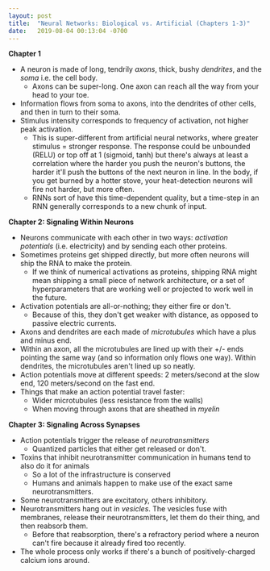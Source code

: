```yaml
---
layout: post
title:  "Neural Networks: Biological vs. Artificial (Chapters 1-3)"
date:   2019-08-04 00:13:04 -0700
---
```


**Chapter 1**
-  A neuron is made of long, tendrily *axons*, thick, bushy *dendrites*, and the *soma* i.e. the cell body.
    -  Axons can be super-long. One axon can reach all the way from your head to your toe.
-  Information flows from soma to axons, into the dendrites of other cells, and then in turn to their soma.
-  Stimulus intensity corresponds to frequency of activation, not higher peak activation.
    -  This is super-different from artificial neural networks, where greater stimulus = stronger response. The response could be unbounded (RELU) or top off at 1 (sigmoid, tanh) but there's always at least a correlation where the harder you push the neuron's buttons, the harder it'll push the buttons of the next neuron in line. In the body, if you get burned by a hotter stove, your heat-detection neurons will fire not harder, but more often.
    -  RNNs sort of have this time-dependent quality, but a time-step in an RNN generally corresponds to a new chunk of input.

**Chapter 2: Signaling Within Neurons**
-  Neurons communicate with each other in two ways: *activation potentials* (i.e. electricity) and by sending each other proteins.
-  Sometimes proteins get shipped directly, but more often neurons will ship the RNA to make the protein.
    -  If we think of numerical activations as proteins, shipping RNA might mean shipping a small piece of network architecture, or a set of hyperparameters that are working well or projected to work well in the future.
-  Activation potentials are all-or-nothing; they either fire or don't.
    -  Because of this, they don't get weaker with distance, as opposed to passive electric currents.
-  Axons and dendrites are each made of *microtubules* which have a plus and minus end.
-  Within an axon, all the microtubules are lined up with their +/- ends pointing the same way (and so information only flows one way). Within dendrites, the microtubules aren't lined up so neatly.
-  Action potentials move at different speeds: 2 meters/second at the slow end, 120 meters/second on the fast end.
-  Things that make an action potential travel faster:
    -  Wider microtubules (less resistance from the walls)
    -  When moving through axons that are sheathed in *myelin*

**Chapter 3: Signaling Across Synapses**
-  Action potentials trigger the release of *neurotransmitters*
    -  Quantized particles that either get released or don't.
-  Toxins that inhibit neurotransmitter communication in humans tend to also do it for animals
    -  So a lot of the infrastructure is conserved
    -  Humans and animals happen to make use of the exact same neurotransmitters.
-  Some neurotransmitters are excitatory, others inhibitory.
-  Neurotransmitters hang out in *vesicles*. The vesicles fuse with membranes, release their neurotransmitters, let them do their thing, and then reabsorb them.
    -  Before that reabsorption, there's a refractory period where a neuron can't fire because it already fired too recently.
-  The whole process only works if there's a bunch of positively-charged calcium ions around.
